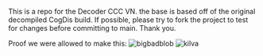 This is a repo for the Decoder CCC VN. the base is based off of the original decompiled CogDis build.
If possible, please try to fork the project to test for changes before committing to main. Thank you.

Proof we were allowed to make this:
![bigbadblob](https://github.com/user-attachments/assets/4637d65b-bb19-4f95-b416-d51fe472d320)
![kilva](https://github.com/user-attachments/assets/4b530eec-f72f-478e-b075-08bdc997398e)
